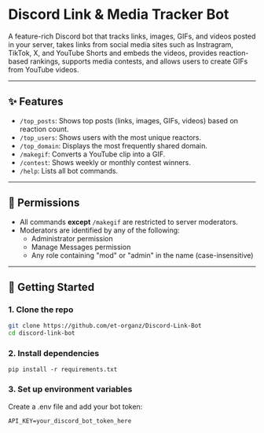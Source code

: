 # Discord Link & Media Tracker Bot

A feature-rich Discord bot that tracks links, images, GIFs, and videos posted in your server, takes links from social media sites such as Instragram, TikTok, X, and YouTube Shorts and embeds the videos, provides reaction-based rankings, supports media contests, and allows users to create GIFs from YouTube videos. 

---

## ✨ Features

- `/top_posts`: Shows top posts (links, images, GIFs, videos) based on reaction count.
- `/top_users`: Shows users with the most unique reactors.
- `/top_domain`: Displays the most frequently shared domain.
- `/makegif`: Converts a YouTube clip into a GIF.
- `/contest`: Shows weekly or monthly contest winners.
- `/help`: Lists all bot commands.

---

## 🔐 Permissions

- All commands **except** `/makegif` are restricted to server moderators.
- Moderators are identified by any of the following:
  - Administrator permission
  - Manage Messages permission
  - Any role containing "mod" or "admin" in the name (case-insensitive)

---

## 🚀 Getting Started

### 1. Clone the repo

```bash
git clone https://github.com/et-organz/Discord-Link-Bot
cd discord-link-bot
```

### 2. Install dependencies
```
pip install -r requirements.txt
```

### 3. Set up environment variables
Create a .env file and add your bot token:
```
API_KEY=your_discord_bot_token_here
```